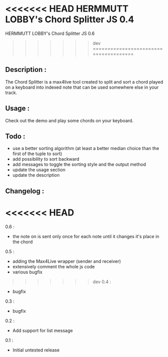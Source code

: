 <<<<<<< HEAD
HERMMUTT LOBBY's Chord Splitter JS 0.4
=======
HERMMUTT LOBBY's Chord Splitter JS 0.6
>>>>>>> dev
======================================

Description :
-------------
The Chord Splitter is a max4live tool created to split and sort a chord played on a keyboard into indexed note that can be used somewhere else in your track.

Usage :
-------
Check out the demo and play some chords on your keyboard.

Todo :
------
* use a better sorting algorithm (at least a better median choice than the first of the tuple to sort)
* add possibility to sort backward 
* add messages to toggle the sorting style and the output method
* update the usage section
* update the description

Changelog :
-----------

<<<<<<< HEAD
=======
0.6 :
* the note on is sent only once for each note until it changes it's place in the chord

0.5 :
* adding the Max4Live wrapper (sender and receiver)
* extensively comment the whole js code
* various bugfix

>>>>>>> dev
0.4 :
* bugfix

0.3 :
* bugfix

0.2 : 
* Add support for list message

0.1 :
* Initial untested release
